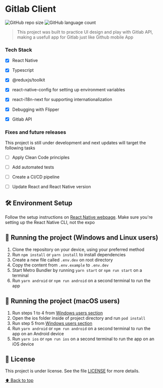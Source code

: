 # Gitlab Client


![GitHub repo size](https://img.shields.io/github/repo-size/lucas-figueiredo-m/gitlab-app-rn?style=for-the-badge)
![GitHub language count](https://img.shields.io/github/languages/count/lucas-figueiredo-m/gitlab-app-rn?style=for-the-badge)

<!--
<div align="center">
  <img src="./screenshots/screenshot_1.png" width="25%" height="25%" alt="print-app">
  <img src="./screenshots/screenshot_2.png" width="25%" height="25%" alt="print-app">
  <img src="./screenshots/screenshot_3.png" width="25%" height="25%" alt="print-app">
</div>
-->

> This project was built to practice UI design and play with Gitlab API, making a usefull app for Gitlab just like Github mobile App



### Tech Stack

- [x] React Native
- [x] Typescript
- [x] @reduxjs/toolkit
- [x] react-native-config for setting up environment variables
- [x] react-i18n-next for supporting internationalization
- [x] Debugging with Flipper
- [x] Gitlab API




### Fixes and future releases

This project is still under development and next updates will target the following tasks

- [ ] Apply Clean Code principles
- [ ] Add automated tests
- [ ] Create a CI/CD pipeline
- [ ] Update React and React Native version



## 🛠️ Environment Setup

Follow the setup instructions on [React Native webpage](https://reactnative.dev/docs/environment-setup). Make sure you're setting up the React Native CLI, not the expo



## 🚀 Running the project (Windows and Linux users)

1. Clone the repository on your device, using your preferred method
2. Run `npm install` or `yarn install` to install dependencies
3. Create a new file called `.env.dev` on root directory
4. Copy the content from `.env.example` to `.env.dev`
5. Start Metro Bundler by running `yarn start` or `npm run start` on a terminal
6. Run `yarn android` or `npm run android` on a second terminal to run the app




## 🚀 Running the project (macOS users)
1. Run steps 1 to 4 from [Windows users section](#-running-the-project-windows-and-linux-users)
2. Open the ios folder inside of project directory and run `pod install`
3. Run step 5 from [Windows users section](#-running-the-project-windows-and-linux-users)
4. Run `yarn android` or `npm run android` on a second terminal to run the app on an Android device
5. Run `yarn ios` or `npm run ios` on a second terminal to run the app on an iOS device

<!--
## ‼️ Troubleshooting
If the browser don't display the project, check the terminal to see if the project started on a different port. Port 3000 is the default for NextJS applications.
Any other errors, please report an issue
!-->



## 📝 License

This project is under license. See the file [LICENSE](LICENSE.md) for more details.

[⬆ Back to top](#gitlab-app-rn)<br>
